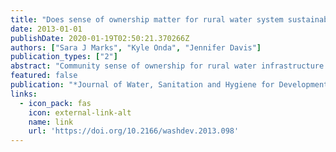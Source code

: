 ```yaml
---
title: "Does sense of ownership matter for rural water system sustainability? Evidence from Kenya"
date: 2013-01-01
publishDate: 2020-01-19T02:50:21.370266Z
authors: ["Sara J Marks", "Kyle Onda", "Jennifer Davis"]
publication_types: ["2"]
abstract: "Community sense of ownership for rural water infrastructure is widely cited as a key factor in ensuring sustainable service delivery, but no empirical investigation has evaluated the relationship between sense of ownership and sustainability outcomes. This study examines the association between system sustainability and sense of ownership among households and water committees, using primary data collected throughout 50 rural communities with piped water systems in Kenya. Data sources include in-person interviews with 1,916 households, 312 water committee members and 50 system operators, as well as technical assessments of water systems. Using principal components analysis we create composite measures of system sustainability (infrastructure condition, users' confidence, and ongoing management), and of water committees' and households' sense of ownership for the system. All else held constant, infrastructure condition is positively associated with water committee members' sense of ownership, whereas users' confidence and system management are positively associated with households' sense of ownership. These findings stand in contrast with much of the published literature on rural water planning, which assumes homogeneity of ownership feelings across all members of a community and which suggests a consistent and positive association between households' sense of ownership and sustainability."
featured: false
publication: "*Journal of Water, Sanitation and Hygiene for Development*"
links:
  - icon_pack: fas
    icon: external-link-alt
    name: link
    url: 'https://doi.org/10.2166/washdev.2013.098'
---
```


